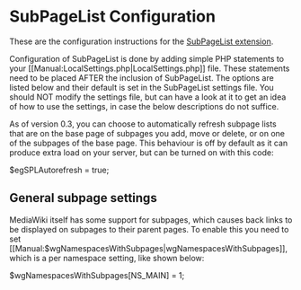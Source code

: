 # SubPageList Configuration

These are the configuration instructions for the [SubPageList extension](../README.md).

Configuration of SubPageList is done by adding simple PHP statements to your [[Manual:LocalSettings.php|LocalSettings.php]]
file. These statements need to be placed AFTER the inclusion of SubPageList. The options are listed below and their default
is set in the SubPageList settings file.
You should NOT modify the settings file, but can have a look at it to get an idea of how to use the
settings, in case the below descriptions do not suffice.

As of version 0.3, you can choose to automatically refresh subpage lists
that are on the base page of subpages you add, move or delete, or on one
of the subpages of the base page. This behaviour is off by default as it
can produce extra load on your server, but can be turned on with this code:

$egSPLAutorefresh = true;

General subpage settings
------------------------

MediaWiki itself has some support for subpages, which causes back links
to be displayed on subpages to their parent pages. To enable this you
need to set [[Manual:$wgNamespacesWithSubpages|wgNamespacesWithSubpages]],
which is a per namespace setting, like shown below:

$wgNamespacesWithSubpages[NS_MAIN] = 1;